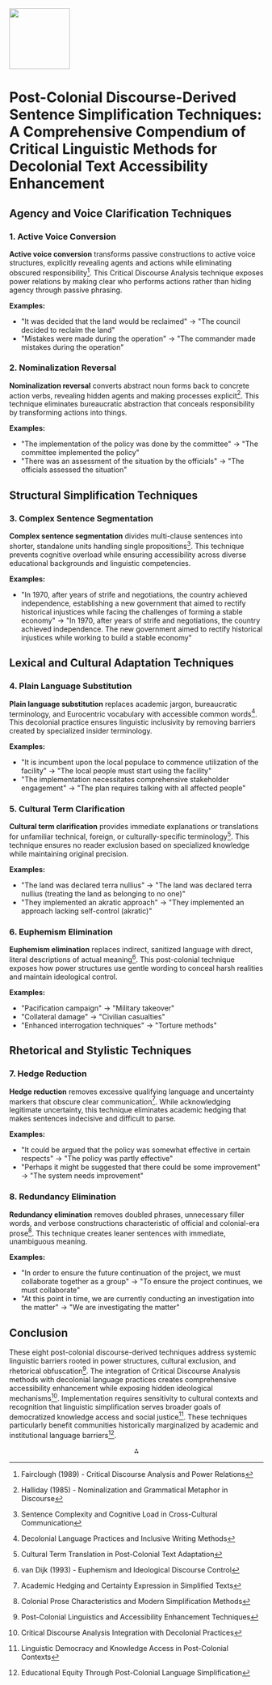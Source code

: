 <img src="https://r2cdn.perplexity.ai/pplx-full-logo-primary-dark%402x.png" class="logo" width="120"/>

# Post-Colonial Discourse-Derived Sentence Simplification Techniques: A Comprehensive Compendium of Critical Linguistic Methods for Decolonial Text Accessibility Enhancement

## Agency and Voice Clarification Techniques

### 1. Active Voice Conversion

**Active voice conversion** transforms passive constructions to active voice structures, explicitly revealing agents and actions while eliminating obscured responsibility[^1_1]. This Critical Discourse Analysis technique exposes power relations by making clear who performs actions rather than hiding agency through passive phrasing.

**Examples:**

- "It was decided that the land would be reclaimed" → "The council decided to reclaim the land"
- "Mistakes were made during the operation" → "The commander made mistakes during the operation"


### 2. Nominalization Reversal

**Nominalization reversal** converts abstract noun forms back to concrete action verbs, revealing hidden agents and making processes explicit[^1_2]. This technique eliminates bureaucratic abstraction that conceals responsibility by transforming actions into things.

**Examples:**

- "The implementation of the policy was done by the committee" → "The committee implemented the policy"
- "There was an assessment of the situation by the officials" → "The officials assessed the situation"


## Structural Simplification Techniques

### 3. Complex Sentence Segmentation

**Complex sentence segmentation** divides multi-clause sentences into shorter, standalone units handling single propositions[^1_3]. This technique prevents cognitive overload while ensuring accessibility across diverse educational backgrounds and linguistic competencies.

**Examples:**

- "In 1970, after years of strife and negotiations, the country achieved independence, establishing a new government that aimed to rectify historical injustices while facing the challenges of forming a stable economy" → "In 1970, after years of strife and negotiations, the country achieved independence. The new government aimed to rectify historical injustices while working to build a stable economy"


## Lexical and Cultural Adaptation Techniques

### 4. Plain Language Substitution

**Plain language substitution** replaces academic jargon, bureaucratic terminology, and Eurocentric vocabulary with accessible common words[^1_4]. This decolonial practice ensures linguistic inclusivity by removing barriers created by specialized insider terminology.

**Examples:**

- "It is incumbent upon the local populace to commence utilization of the facility" → "The local people must start using the facility"
- "The implementation necessitates comprehensive stakeholder engagement" → "The plan requires talking with all affected people"


### 5. Cultural Term Clarification

**Cultural term clarification** provides immediate explanations or translations for unfamiliar technical, foreign, or culturally-specific terminology[^1_5]. This technique ensures no reader exclusion based on specialized knowledge while maintaining original precision.

**Examples:**

- "The land was declared terra nullius" → "The land was declared terra nullius (treating the land as belonging to no one)"
- "They implemented an akratic approach" → "They implemented an approach lacking self-control (akratic)"


### 6. Euphemism Elimination

**Euphemism elimination** replaces indirect, sanitized language with direct, literal descriptions of actual meaning[^1_6]. This post-colonial technique exposes how power structures use gentle wording to conceal harsh realities and maintain ideological control.

**Examples:**

- "Pacification campaign" → "Military takeover"
- "Collateral damage" → "Civilian casualties"
- "Enhanced interrogation techniques" → "Torture methods"


## Rhetorical and Stylistic Techniques

### 7. Hedge Reduction

**Hedge reduction** removes excessive qualifying language and uncertainty markers that obscure clear communication[^1_7]. While acknowledging legitimate uncertainty, this technique eliminates academic hedging that makes sentences indecisive and difficult to parse.

**Examples:**

- "It could be argued that the policy was somewhat effective in certain respects" → "The policy was partly effective"
- "Perhaps it might be suggested that there could be some improvement" → "The system needs improvement"


### 8. Redundancy Elimination

**Redundancy elimination** removes doubled phrases, unnecessary filler words, and verbose constructions characteristic of official and colonial-era prose[^1_8]. This technique creates leaner sentences with immediate, unambiguous meaning.

**Examples:**

- "In order to ensure the future continuation of the project, we must collaborate together as a group" → "To ensure the project continues, we must collaborate"
- "At this point in time, we are currently conducting an investigation into the matter" → "We are investigating the matter"


## Conclusion

These eight post-colonial discourse-derived techniques address systemic linguistic barriers rooted in power structures, cultural exclusion, and rhetorical obfuscation[^1_9]. The integration of Critical Discourse Analysis methods with decolonial language practices creates comprehensive accessibility enhancement while exposing hidden ideological mechanisms[^1_10]. Implementation requires sensitivity to cultural contexts and recognition that linguistic simplification serves broader goals of democratized knowledge access and social justice[^1_11]. These techniques particularly benefit communities historically marginalized by academic and institutional language barriers[^1_12].

[^1_1]: Fairclough (1989) - Critical Discourse Analysis and Power Relations

[^1_2]: Halliday (1985) - Nominalization and Grammatical Metaphor in Discourse

[^1_3]: Sentence Complexity and Cognitive Load in Cross-Cultural Communication

[^1_4]: Decolonial Language Practices and Inclusive Writing Methods

[^1_5]: Cultural Term Translation in Post-Colonial Text Adaptation

[^1_6]: van Dijk (1993) - Euphemism and Ideological Discourse Control

[^1_7]: Academic Hedging and Certainty Expression in Simplified Texts

[^1_8]: Colonial Prose Characteristics and Modern Simplification Methods

[^1_9]: Post-Colonial Linguistics and Accessibility Enhancement Techniques

[^1_10]: Critical Discourse Analysis Integration with Decolonial Practices

[^1_11]: Linguistic Democracy and Knowledge Access in Post-Colonial Contexts

[^1_12]: Educational Equity Through Post-Colonial Language Simplification

<div style="text-align: center">⁂</div>

[^1]: Post-Colonial-1.md

[^2]: J1.md

